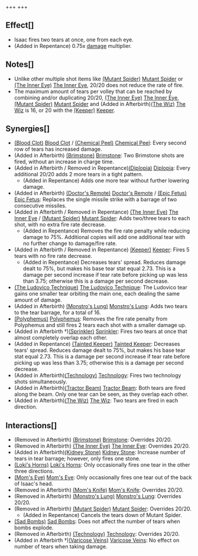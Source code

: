 +++
+++

Effect[]
--------


* Isaac fires two tears at once, one from each eye.
* (Added in Repentance) 0.75x [damage](/wiki/Damage "Damage") multiplier.


Notes[]
-------


* Unlike other multiple shot items like [(Mutant Spider)](/wiki/Mutant_Spider "Mutant Spider") [Mutant Spider](/wiki/Mutant_Spider "Mutant Spider") or [(The Inner Eye)](/wiki/The_Inner_Eye "The Inner Eye") [The Inner Eye](/wiki/The_Inner_Eye "The Inner Eye"), 20/20 does not reduce the rate of fire.
* The maximum amount of tears per volley that can be reached by combining and/or duplicating 20/20, [(The Inner Eye)](/wiki/The_Inner_Eye "The Inner Eye") [The Inner Eye](/wiki/The_Inner_Eye "The Inner Eye"), [(Mutant Spider)](/wiki/Mutant_Spider "Mutant Spider") [Mutant Spider](/wiki/Mutant_Spider "Mutant Spider") and (Added in Afterbirth)[(The Wiz)](/wiki/The_Wiz "The Wiz") [The Wiz](/wiki/The_Wiz "The Wiz") is 16, or 20 with the  [(Keeper)](/wiki/Keeper "Keeper") [Keeper](/wiki/Keeper "Keeper").


Synergies[]
-----------


* [(Blood Clot)](/wiki/Blood_Clot "Blood Clot") [Blood Clot](/wiki/Blood_Clot "Blood Clot") / [(Chemical Peel)](/wiki/Chemical_Peel "Chemical Peel") [Chemical Peel](/wiki/Chemical_Peel "Chemical Peel"): Every second row of tears has increased damage.
* (Added in Afterbirth) [(Brimstone)](/wiki/Brimstone "Brimstone") [Brimstone](/wiki/Brimstone "Brimstone"): Two Brimstone shots are fired, without an increase in charge time.
* (Added in Afterbirth / Removed in Repentance)[(Diplopia)](/wiki/Diplopia "Diplopia") [Diplopia](/wiki/Diplopia "Diplopia"): Every additional 20/20 adds 2 more tears in a tight pattern.
	+ (Added in Repentance) Adds one more tear without further lowering damage.
* (Added in Afterbirth) [(Doctor's Remote)](/wiki/Doctor%27s_Remote "Doctor's Remote") [Doctor's Remote](/wiki/Doctor%27s_Remote "Doctor's Remote") / [(Epic Fetus)](/wiki/Epic_Fetus "Epic Fetus") [Epic Fetus](/wiki/Epic_Fetus "Epic Fetus"): Replaces the single missile strike with a barrage of two consecutive missiles.
* (Added in Afterbirth / Removed in Repentance) [(The Inner Eye)](/wiki/The_Inner_Eye "The Inner Eye") [The Inner Eye](/wiki/The_Inner_Eye "The Inner Eye") / [(Mutant Spider)](/wiki/Mutant_Spider "Mutant Spider") [Mutant Spider](/wiki/Mutant_Spider "Mutant Spider"): Adds two/three tears to each shot, with no extra fire rate decrease.
	+ (Added in Repentance) Removes the fire rate penalty while reducing damage to 75%. Additional copies will add one additional tear with no further change to damage/fire rate.
* (Added in Afterbirth / Removed in Repentance)  [(Keeper)](/wiki/Keeper "Keeper") [Keeper](/wiki/Keeper "Keeper"): Fires 5 tears with no fire rate decrease.
	+ (Added in Repentance) Decreases tears' spread. Reduces damage dealt to 75%, but makes his base tear stat equal 2.73. This is a damage per second increase if tear rate before picking up was less than 3.75; otherwise this is a damage per second decrease.
* [(The Ludovico Technique)](/wiki/The_Ludovico_Technique "The Ludovico Technique") [The Ludovico Technique](/wiki/The_Ludovico_Technique "The Ludovico Technique"): The Ludovico tear gains one smaller tear orbiting the main one, each dealing the same amount of damage.
* (Added in Afterbirth) [(Monstro's Lung)](/wiki/Monstro%27s_Lung "Monstro's Lung") [Monstro's Lung](/wiki/Monstro%27s_Lung "Monstro's Lung"): Adds two tears to the tear barrage, for a total of 16.
* [(Polyphemus)](/wiki/Polyphemus "Polyphemus") [Polyphemus](/wiki/Polyphemus "Polyphemus"): Removes the fire rate penalty from Polyphemus and still fires 2 tears each shot with a smaller damage up.
* (Added in Afterbirth †)[(Sprinkler)](/wiki/Sprinkler "Sprinkler") [Sprinkler](/wiki/Sprinkler "Sprinkler"): Fires two tears at once that almost completely overlap each other.
* (Added in Repentance)  [(Tainted Keeper)](/wiki/Tainted_Keeper "Tainted Keeper") [Tainted Keeper](/wiki/Tainted_Keeper "Tainted Keeper"): Decreases tears' spread. Reduces damage dealt to 75%, but makes his base tear stat equal 2.73. This is a damage per second increase if tear rate before picking up was less than 3.75; otherwise this is a damage per second decrease.
* (Added in Afterbirth)[(Technology)](/wiki/Technology "Technology") [Technology](/wiki/Technology "Technology"): Fires two technology shots simultaneously.
* (Added in Afterbirth)[(Tractor Beam)](/wiki/Tractor_Beam "Tractor Beam") [Tractor Beam](/wiki/Tractor_Beam "Tractor Beam"): Both tears are fired along the beam. Only one tear can be seen, as they overlap each other.
* (Added in Afterbirth)[(The Wiz)](/wiki/The_Wiz "The Wiz") [The Wiz](/wiki/The_Wiz "The Wiz"): Two tears are fired in each direction.


Interactions[]
--------------


* (Removed in Afterbirth) [(Brimstone)](/wiki/Brimstone "Brimstone") [Brimstone](/wiki/Brimstone "Brimstone"): Overrides 20/20.
* (Removed in Afterbirth) [(The Inner Eye)](/wiki/The_Inner_Eye "The Inner Eye") [The Inner Eye](/wiki/The_Inner_Eye "The Inner Eye"): Overrides 20/20.
* (Added in Afterbirth)[(Kidney Stone)](/wiki/Kidney_Stone "Kidney Stone") [Kidney Stone](/wiki/Kidney_Stone "Kidney Stone"): Increase number of tears in tear barrage; however, only fires one stone.
* [(Loki's Horns)](/wiki/Loki%27s_Horns "Loki's Horns") [Loki's Horns](/wiki/Loki%27s_Horns "Loki's Horns"): Only occasionally fires one tear in the other three directions.
* [(Mom's Eye)](/wiki/Mom%27s_Eye "Mom's Eye") [Mom's Eye](/wiki/Mom%27s_Eye "Mom's Eye"): Only occasionally fires one tear out of the back of Isaac's head.
* (Removed in Afterbirth) [(Mom's Knife)](/wiki/Mom%27s_Knife "Mom's Knife") [Mom's Knife](/wiki/Mom%27s_Knife "Mom's Knife"): Overrides 20/20.
* (Removed in Afterbirth) [(Monstro's Lung)](/wiki/Monstro%27s_Lung "Monstro's Lung") [Monstro's Lung](/wiki/Monstro%27s_Lung "Monstro's Lung"): Overrides 20/20.
* (Removed in Afterbirth) [(Mutant Spider)](/wiki/Mutant_Spider "Mutant Spider") [Mutant Spider](/wiki/Mutant_Spider "Mutant Spider"): Overrides 20/20.
	+ (Added in Repentance) Cancels the tears down of Mutant Spider.
* [(Sad Bombs)](/wiki/Sad_Bombs "Sad Bombs") [Sad Bombs](/wiki/Sad_Bombs "Sad Bombs"): Does not affect the number of tears when bombs explode.
* (Removed in Afterbirth) [(Technology)](/wiki/Technology "Technology") [Technology](/wiki/Technology "Technology"): Overrides 20/20.
* (Added in Afterbirth †)[(Varicose Veins)](/wiki/Varicose_Veins "Varicose Veins") [Varicose Veins](/wiki/Varicose_Veins "Varicose Veins"): No effect on number of tears when taking damage.


